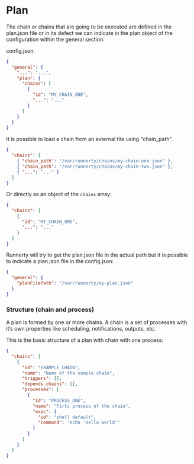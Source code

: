 # Plan

The chain or chains that are going to be executed are defined in the plan.json file or in its defect we can indicate in the plan object of the configuration within the general section.

config.json:

```json
{
  "general": {
    "...": "...",
    "plan": {
      "chains": [
        {
          "id": "MY_CHAIN_ONE",
          "...": "..."
        }
      ]
    }
  }
}
```

It is possible to load a chain from an external file using "chain_path".

```json
{
  "chains": [
    { "chain_path": "/var/runnerty/chains/my-chain-one.json" },
    { "chain_path": "/var/runnerty/chains/my-chain-two.json" },
    { "...": "..." }
  ]
}
```

Or directly as an object of the `chains` array:

```json
{
  "chains": [
    {
      "id": "MY_CHAIN_ONE",
      "...": "..."
    }
  ]
}
```

Runnerty will try to get the plan.json file in the actual path but it is possible to indicate a plan.json file in the config.json:

```json
{
  "general": {
    "planFilePath": "/var/runnerty/my-plan.json"
  }
}
```

### Structure (chain and process)

A plan is formed by one or more chains. A chain is a set of processes with it’s own properties like scheduling, notifications, outputs, etc.

This is the basic structure of a plan with chain with one process:

```json
{
  "chains": [
    {
      "id": "EXAMPLE_CHAIN",
      "name": "Name of the sample chain",
      "triggers": [],
      "depends_chains": [],
      "processes": [
        {
          "id": "PROCESS_ONE",
          "name": "Firts process of the chain",
          "exec": {
            "id": "shell default",
            "command": "echo 'Hello world'"
          }
        }
      ]
    }
  ]
}
```

